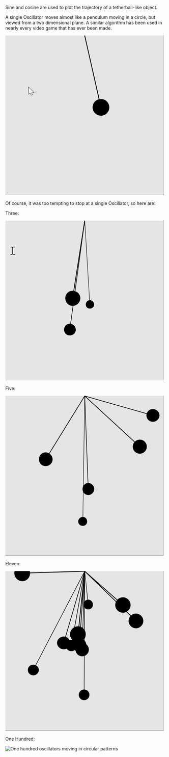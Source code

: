 Sine and cosine are used to plot the trajectory of a tetherball-like object. 

A single Oscillator moves almost like a pendulum moving in a circle, but viewed from a two dimensional plane. A similar algorithm has been used in nearly every video game that has ever been made.

![A single oscillator moving side to side](SingleOscillator.gif)

Of course, it was too tempting to stop at a single Oscillator, so here are:

Three:

![Three oscillators moving in circular patterns](ThreeOscillators.gif)

Five:

![Vie oscillators moving in circular patterns](FiveOscillators.gif)

Eleven:

![Eleven oscillators moving in circular patterns](ElevenOscillators.gif)

One Hundred:

![One hundred oscillators moving in circular patterns](OneHundredOscillators.gif)